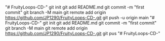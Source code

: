 "# FruityLoops-CD-"    git init   git add README.md   git commit -m "first commit"   git branch -M main   git remote add origin https://github.com/JP1290/FruityLoops-CD-.git   git push -u origin main
"# FruityLoops-CD-"    git init   git add README.md   git commit -m "first commit"   git branch -M main   git remote add origin https://github.com/JP1290/FruityLoops-CD-.git   git pus
"# FruityLoops-CD-" 
